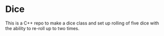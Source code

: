 # Dice
This is a C++ repo to make a dice class and set up rolling of five dice with the ability to re-roll up to two times.
